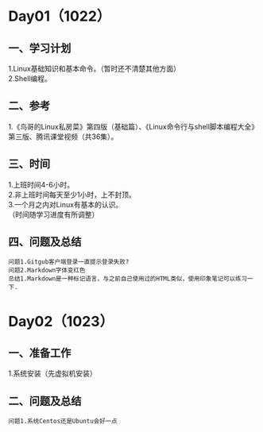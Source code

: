 
# Day01（1022）  
## 一、学习计划  
1.Linux基础知识和基本命令。（暂时还不清楚其他方面）  
2.Shell编程。
## 二、参考
1.《鸟哥的Linux私房菜》第四版（基础篇）、《Linux命令行与shell脚本编程大全》第三版、腾讯课堂视频（共36集）。  
## 三、时间
1.上班时间4-6小时。  
2.非上班时间每天至少1小时，上不封顶。  
3.一个月之内对Linux有基本的认识。  
（时间随学习进度有所调整）  
##  四、问题及总结
`问题1.Gitgub客户端登录一直提示登录失败?`  
`问题2.Markdown字体变红色`  
`总结1.Markdown是一种标记语言，与之前自己使用过的HTML类似，使用印象笔记可以练习一下.`  

# Day02（1023）
## 一、准备工作
1.系统安装（先虚拟机安装）  
## 二、问题及总结
`问题1.系统Centos还是Ubuntu会好一点`  






